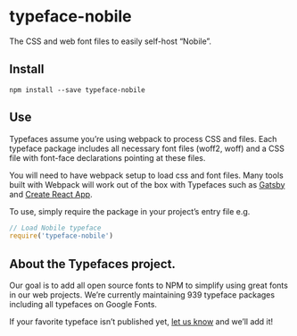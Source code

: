 
# typeface-nobile

The CSS and web font files to easily self-host “Nobile”.

## Install

`npm install --save typeface-nobile`

## Use

Typefaces assume you’re using webpack to process CSS and files. Each typeface
package includes all necessary font files (woff2, woff) and a CSS file with
font-face declarations pointing at these files.

You will need to have webpack setup to load css and font files. Many tools built
with Webpack will work out of the box with Typefaces such as [Gatsby](https://github.com/gatsbyjs/gatsby)
and [Create React App](https://github.com/facebookincubator/create-react-app).

To use, simply require the package in your project’s entry file e.g.

```javascript
// Load Nobile typeface
require('typeface-nobile')
```

## About the Typefaces project.

Our goal is to add all open source fonts to NPM to simplify using great fonts in
our web projects. We’re currently maintaining 939 typeface packages
including all typefaces on Google Fonts.

If your favorite typeface isn’t published yet, [let us know](https://github.com/KyleAMathews/typefaces)
and we’ll add it!
